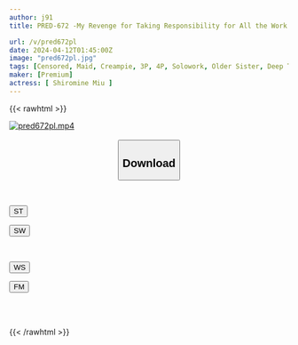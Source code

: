 ```yaml
---
author: j91
title: PRED-672 -My Revenge for Taking Responsibility for All the Work Mistakes- Turned my Female Boss into an Erotic Maid and Signed a Weekend Fleshlight Contract. Miu Shiramine

url: /v/pred672pl
date: 2024-04-12T01:45:00Z
image: "pred672pl.jpg"
tags: [Censored, Maid, Creampie, 3P, 4P, Solowork, Older Sister, Deep Throating	]
maker: [Premium]
actress: [ Shiromine Miu ]
---
```



{{< rawhtml >}}

<div class="video" data-videoid="doLePj2rrMHkOjx">
    <a href="javascript:;">
        <img src="/v/pred672pl/pred672pl.jpg" width="WIDTH" height="HEIGHT" alt="pred672pl.mp4" loading="lazy">
    </a>
</div>

<script type="text/javascript" src="https://j91.asia/asset/on-demand-st.js"></script>

<br>
  <link rel="stylesheet" href="https://j91.asia/asset/bs5.css">
  
  <center>
  <button class="btn btn-primary" type="button" data-bs-toggle="collapse" data-bs-target=".multi-collapse" aria-expanded="false" aria-controls="multiCollapseExample1 multiCollapseExample2"><h2>Download</h2></button></center>
</p>
<div class="row">
  <div class="col">
    <div class="collapse multi-collapse" id="multiCollapseExample1">
      <div class="card card-body">
	      	      <br>
<div class="buttons">  
<p><a href="https://streamtape.to/v/doLePj2rrMHkOjx" target="_blank"><button class="btn-hover color-3"><i class="fa fa-download"></i> ST</button></a></p>
<p><a href="https://asnwish.com/d989qnbfx6ao" target="_blank"><button class="btn-hover color-2"><i class="fa fa-download"></i> SW</button></a></p></div>
    </div>
  </div>
</div>
  <div class="col">
    <div class="collapse multi-collapse" id="multiCollapseExample2">
      <div class="card card-body">
	      <br>
<div class="buttons">
<p><a href="https://wolfstream.tv/fl2mv8pnyhrd"><button class="btn-hover color-9"><i class="fa fa-download"></i> WS</button></a></p>
<p><a href="https://filemoon.sx/d/pn3nhs5w7sdb"><button class="btn-hover color-8"><i class="fa fa-download"></i> FM</button></a></p></div>
<br><br>
      </div>
    </div>
  </div>
</div>

{{< /rawhtml >}}